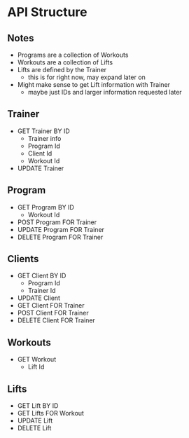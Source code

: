 # API Structure

## Notes

- Programs are a collection of Workouts
- Workouts are a collection of Lifts
- Lifts are defined by the Trainer
  - this is for right now, may expand later on
- Might make sense to get Lift information with Trainer
  - maybe just IDs and larger information requested later

## Trainer

- GET Trainer BY ID
  - Trainer info
  - Program Id
  - Client Id
  - Workout Id
- UPDATE Trainer

## Program

- GET Program BY ID
  - Workout Id
- POST Program FOR Trainer
- UPDATE Program FOR Trainer
- DELETE Program FOR Trainer

## Clients

- GET Client BY ID
  - Program Id
  - Trainer Id
- UPDATE Client
- GET Client FOR Trainer
- POST Client FOR Trainer
- DELETE Client FOR Trainer

## Workouts

- GET Workout
  - Lift Id

## Lifts

- GET Lift BY ID
- GET Lifts FOR Workout
- UPDATE Lift
- DELETE Lift
